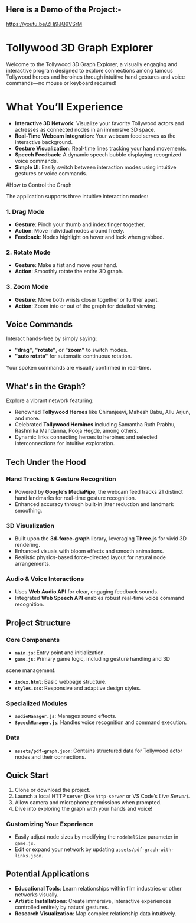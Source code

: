 ## Here is a Demo of the Project:-

https://youtu.be/ZHj9JQ9VSrM

#  Tollywood 3D Graph Explorer

Welcome to the Tollywood 3D Graph Explorer, a visually engaging and interactive program designed to explore connections among famous Tollywood heroes and heroines through intuitive hand gestures and voice commands—no mouse or keyboard required!


# What You’ll Experience

* **Interactive 3D Network**: Visualize your favorite Tollywood actors and actresses as connected nodes in an immersive 3D space.
* **Real-Time Webcam Integration**: Your webcam feed serves as the interactive background.
* **Gesture Visualization**: Real-time lines tracking your hand movements.
* **Speech Feedback**: A dynamic speech bubble displaying recognized voice commands.
* **Simple UI**: Easily switch between interaction modes using intuitive gestures or voice commands.

#How to Control the Graph

The application supports three intuitive interaction modes:

### 1. **Drag Mode**

* **Gesture**: Pinch your thumb and index finger together.
* **Action**: Move individual nodes around freely.
* **Feedback**: Nodes highlight on hover and lock when grabbed.

### 2. **Rotate Mode**

* **Gesture**: Make a fist and move your hand.
* **Action**: Smoothly rotate the entire 3D graph.

### 3. **Zoom Mode**

* **Gesture**: Move both wrists closer together or further apart.
* **Action**: Zoom into or out of the graph for detailed viewing.

## Voice Commands

Interact hands-free by simply saying:

* **"drag"**, **"rotate"**, or **"zoom"** to switch modes.
* **"auto rotate"** for automatic continuous rotation.

Your spoken commands are visually confirmed in real-time.

## What's in the Graph?

Explore a vibrant network featuring:

* Renowned **Tollywood Heroes** like Chiranjeevi, Mahesh Babu, Allu Arjun, and more.
* Celebrated **Tollywood Heroines** including Samantha Ruth Prabhu, Rashmika Mandanna, Pooja Hegde, among others.
* Dynamic links connecting heroes to heroines and selected interconnections for intuitive exploration.

## Tech Under the Hood

### Hand Tracking & Gesture Recognition

* Powered by **Google’s MediaPipe**, the webcam feed tracks 21 distinct hand landmarks for real-time gesture recognition.
* Enhanced accuracy through built-in jitter reduction and landmark smoothing.

### 3D Visualization

* Built upon the **3d-force-graph** library, leveraging **Three.js** for vivid 3D rendering.
* Enhanced visuals with bloom effects and smooth animations.
* Realistic physics-based force-directed layout for natural node arrangements.

### Audio & Voice Interactions

* Uses **Web Audio API** for clear, engaging feedback sounds.
* Integrated **Web Speech API** enables robust real-time voice command recognition.

## Project Structure

### Core Components

* **`main.js`**: Entry point and initialization.
* **`game.js`**: Primary game logic, including gesture handling and 3D

 scene management.

* **`index.html`**: Basic webpage structure.
* **`styles.css`**: Responsive and adaptive design styles.

### Specialized Modules

* **`audioManager.js`**: Manages sound effects.
* **`SpeechManager.js`**: Handles voice recognition and command execution.

### Data

* **`assets/pdf-graph.json`**: Contains structured data for Tollywood actor nodes and their connections.

##  Quick Start

1. Clone or download the project.
2. Launch a local HTTP server (like `http-server` or VS Code’s *Live Server*).
3. Allow camera and microphone permissions when prompted.
4. Dive into exploring the graph with your hands and voice!

### Customizing Your Experience

* Easily adjust node sizes by modifying the `nodeRelSize` parameter in `game.js`.
* Edit or expand your network by updating `assets/pdf-graph-with-links.json`.

##  Potential Applications

* **Educational Tools**: Learn relationships within film industries or other networks visually.
* **Artistic Installations**: Create immersive, interactive experiences controlled entirely by natural gestures.
* **Research Visualization**: Map complex relationship data intuitively.



